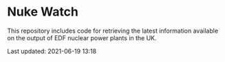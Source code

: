 # Nuke Watch

This repository includes code for retrieving the latest information available on the output of EDF nuclear power plants in the UK.

Last updated: 2021-06-19 13:18